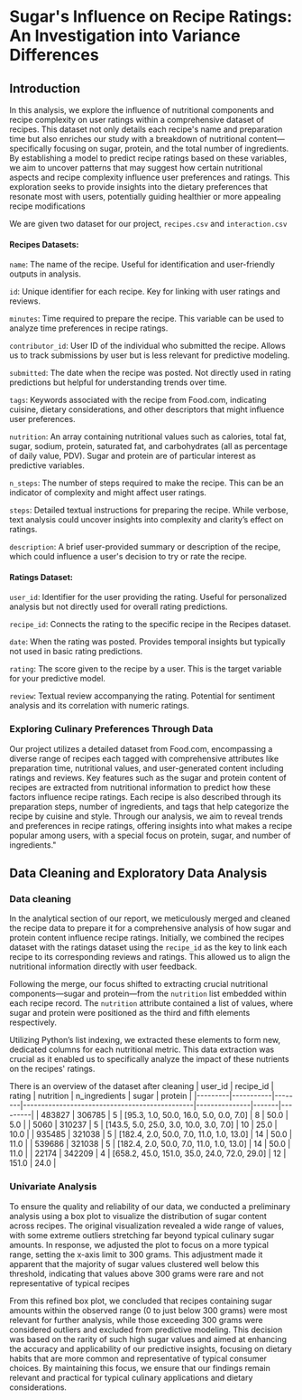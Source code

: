 # Sugar's Influence on Recipe Ratings: An Investigation into Variance Differences

## Introduction
In this analysis, we explore the influence of nutritional components and recipe complexity on user ratings within a comprehensive dataset of recipes. This dataset not only details each recipe's name and preparation time but also enriches our study with a breakdown of nutritional content—specifically focusing on sugar, protein, and the total number of ingredients. By establishing a model to predict recipe ratings based on these variables, we aim to uncover patterns that may suggest how certain nutritional aspects and recipe complexity influence user preferences and ratings. This exploration seeks to provide insights into the dietary preferences that resonate most with users, potentially guiding healthier or more appealing recipe modifications

We are given two dataset for our project, `recipes.csv` and `interaction.csv` 

#### Recipes Datasets:

`name`: The name of the recipe. Useful for identification and user-friendly outputs in analysis.

`id`: Unique identifier for each recipe. Key for linking with user ratings and reviews.

`minutes`: Time required to prepare the recipe. This variable can be used to analyze time preferences in recipe ratings.

`contributor_id`: User ID of the individual who submitted the recipe. Allows us to track submissions by user but is less relevant for predictive modeling.

`submitted`: The date when the recipe was posted. Not directly used in rating predictions but helpful for understanding trends over time.

`tags`: Keywords associated with the recipe from Food.com, indicating cuisine, dietary considerations, and other descriptors that might influence user preferences.

`nutrition`: An array containing nutritional values such as calories, total fat, sugar, sodium, protein, saturated fat, and carbohydrates (all as percentage of daily value, PDV). Sugar and protein are of particular interest as predictive variables.

`n_steps`: The number of steps required to make the recipe. This can be an indicator of complexity and might affect user ratings.

`steps`: Detailed textual instructions for preparing the recipe. While verbose, text analysis could uncover insights into complexity and clarity’s effect on ratings.

`description`: A brief user-provided summary or description of the recipe, which could influence a user's decision to try or rate the recipe.

#### Ratings Dataset:

`user_id`: Identifier for the user providing the rating. Useful for personalized analysis but not directly used for overall rating predictions.

`recipe_id`: Connects the rating to the specific recipe in the Recipes dataset.

`date`: When the rating was posted. Provides temporal insights but typically not used in basic rating predictions.

`rating`: The score given to the recipe by a user. This is the target variable for your predictive model.

`review`: Textual review accompanying the rating. Potential for sentiment analysis and its correlation with numeric ratings.

### Exploring Culinary Preferences Through Data
Our project utilizes a detailed dataset from Food.com, encompassing a diverse range of recipes each tagged with comprehensive attributes like preparation time, nutritional values, and user-generated content including ratings and reviews. Key features such as the sugar and protein content of recipes are extracted from nutritional information to predict how these factors influence recipe ratings. Each recipe is also described through its preparation steps, number of ingredients, and tags that help categorize the recipe by cuisine and style. Through our analysis, we aim to reveal trends and preferences in recipe ratings, offering insights into what makes a recipe popular among users, with a special focus on protein, sugar, and number of ingredients."


## Data Cleaning and Exploratory Data Analysis

### Data cleaning
In the analytical section of our report, we meticulously merged and cleaned the recipe data to prepare it for a comprehensive analysis of how sugar and protein content influence recipe ratings. Initially, we combined the recipes dataset with the ratings dataset using the `recipe_id` as the key to link each recipe to its corresponding reviews and ratings. This allowed us to align the nutritional information directly with user feedback.

Following the merge, our focus shifted to extracting crucial nutritional components—sugar and protein—from the `nutrition` list embedded within each recipe record. The `nutrition` attribute contained a list of values, where sugar and protein were positioned as the third and fifth elements respectively. 

Utilizing Python’s list indexing, we extracted these elements to form new, dedicated columns for each nutritional metric. This data extraction was crucial as it enabled us to specifically analyze the impact of these nutrients on the recipes' ratings.

There is an overview of the dataset after cleaning
| user_id | recipe_id | rating | nutrition                                     | n_ingredients | sugar | protein |
|---------|-----------|--------|-----------------------------------------------|---------------|-------|---------|
| 483827  | 306785    | 5      | [95.3, 1.0, 50.0, 16.0, 5.0, 0.0, 7.0]       | 8             | 50.0  | 5.0     |
| 5060    | 310237    | 5      | [143.5, 5.0, 25.0, 3.0, 10.0, 3.0, 7.0]      | 10            | 25.0  | 10.0    |
| 935485  | 321038    | 5      | [182.4, 2.0, 50.0, 7.0, 11.0, 1.0, 13.0]     | 14            | 50.0  | 11.0    |
| 539686  | 321038    | 5      | [182.4, 2.0, 50.0, 7.0, 11.0, 1.0, 13.0]     | 14            | 50.0  | 11.0    |
| 22174   | 342209    | 4      | [658.2, 45.0, 151.0, 35.0, 24.0, 72.0, 29.0] | 12            | 151.0 | 24.0    |



### Univariate Analysis

To ensure the quality and reliability of our data, we conducted a preliminary analysis using a box plot to visualize the distribution of sugar content across recipes. The original visualization revealed a wide range of values, with some extreme outliers stretching far beyond typical culinary sugar amounts. In response, we adjusted the plot to focus on a more typical range, setting the x-axis limit to 300 grams. This adjustment made it apparent that the majority of sugar values clustered well below this threshold, indicating that values above 300 grams were rare and not representative of typical recipes

From this refined box plot, we concluded that recipes containing sugar amounts within the observed range (0 to just below 300 grams) were most relevant for further analysis, while those exceeding 300 grams were considered outliers and excluded from predictive modeling. This decision was based on the rarity of such high sugar values and aimed at enhancing the accuracy and applicability of our predictive insights, focusing on dietary habits that are more common and representative of typical consumer choices. By maintaining this focus, we ensure that our findings remain relevant and practical for typical culinary applications and dietary considerations.
